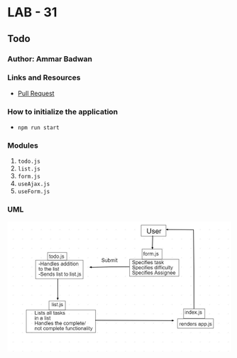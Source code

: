 # LAB - 31

## Todo 

### Author: Ammar Badwan

### Links and Resources

- [Pull Request](https://github.com/ammarBadwan-401-advanced-javascript/todo/pull/2)

### How to initialize the application

* `npm run start`

### Modules

1. `todo.js`
2. `list.js`
3. `form.js`
4. `useAjax.js`
5. `useForm.js`

### UML

![TODO UML](./assets/todouml.jpg)